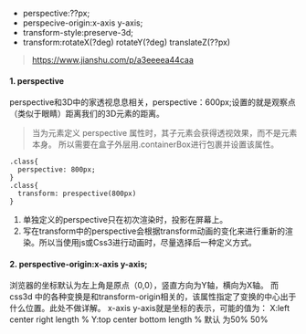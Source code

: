 - perspective:??px;
- perspecive-origin:x-axis y-axis;
- transform-style:preserve-3d;
- transform:rotateX(?deg) rotateY(?deg) translateZ(??px)

> https://www.jianshu.com/p/a3eeeea44caa

#### 1. perspective

perspective和3D中的家透视息息相关，perspective：600px;设置的就是观察点（类似于眼睛）距离我们的3D元素的距离。

> 当为元素定义 perspective 属性时，其子元素会获得透视效果，而不是元素本身。
> 所以需要在盒子外层用.containerBox进行包裹并设置该属性。

```
.class{
  perspective: 800px;
}
.class{
  transform: prespective(800px)
}
```
1. 单独定义的perspective只在初次渲染时，投影在屏幕上。
2. 写在transform中的perspective会根据transform动画的变化来进行重新的渲染。所以当使用js或Css3进行动画时，尽量选择后一种定义方式。

#### 2. perspective-origin:x-axis y-axis;

浏览器的坐标默认为左上角是原点（0,0），竖直方向为Y轴，横向为X轴。
而css3d 中的各种变换是和transform-origin相关的，该属性指定了变换的中心出于什么位置。此处不做详解。
x-axis y-axis就是坐标的表示，可能的值为：
X:left center right length %
Y:top center bottom length %
默认 为50% 50%